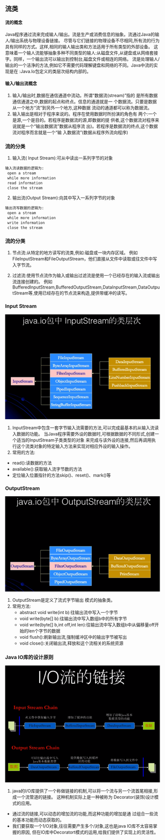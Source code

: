 ## 流类

#### 流的概念
Java程序通过流来完成输人/输出。流是生产或消费信息的抽象。流通过Java的输人/输出系统与物理设备链接。
尽管与它们链接的物理设备不尽相同,所有流的行为具有同样的方式。这样,相同的输人输出类和方法适用于所有类型的外部设备。
这意味着一个输人流能够抽象多种不同类型的输人:从磁盘文件,从键盘或从网络套接字。同样，一个输出流可以输出到控制台,磁盘文件或相连的网络。
流是处理输人/输出的一个洁浄的方法,例如它不需要代码理解键盘和网络的不同。Java中流的实现是在 :Java.Io包定义的类层次结构内部的。


#### 输入/输出流概念
 1. 输入/输出时,数据在通信通道中流动。所谓“数据流(stream)”指的
是所有数据通信通道之中,数据的起点和终点。信息的通道就是一
个数据流。只要是数据从一个地方“流”到另外一个地方,这种数据
流动的通道都可以称为数据流。
 2. 输入输出是相对于程序来说的。程序在使用数据时所扮演的角色有
两个:一个是源,一个是目的。若程序是数据流的源,即数据的提
供者,这个数据流对程序来说就是一个“输出数据流”数据从程序流
出)。若程序是数据流的终点,这个数据流对程序而言就是一个“输
入数据流”(数据从程序外流向程序)


### 流的分类
 1. 输入流( Input Stream):可从中读出一系列字节的对象
```
输入流读数据的逻辑为:
 open a stream
 while more information
 read information
 close the stream
```
 2. 输出流(Output Stream):向其中写入一系列字节的对象
```
输出流写数据的逻辑为:
 open a stream
 while more information
 write information
 close the stream
```


### 流的分类
 1. 节点流:从特定的地方读写的流类,例如:磁盘或一块内存区域。
例如FileInputStream和FileOutputStream，他们直接从文件中读取或往文件中写入字节流。

2. 过滤流:使用节点流作为输入或输出过滤流是使用一个已经存在的输入流或输出流连接创建的。
例如BufferedInputStream,BufferedOutputStream,DataInputStream,DataOutputStream等,使用已经存在的节点流来构造,提供带缓冲的读写。


### Input Stream

   ![image](https://github.com/Y-zd/netty_learn/blob/master/note/IO/image/InputStream的类层次.png)

 1. InputStream中包含一套字节输入流需要的方法,可以完成最基本的从输入流读入数据的功能。
 当Java程序需要外设的数据时,可根据数据的不同形式,创建一个适当的InputStream子类类型的对象
来完成与该外设的连接,然后再调用执行这个流类对象的特定输入方法来实现对相应外设的输入操作。
 2. 常用的方法:
  * read():读数据的方法
  * available():获取输人流字节数的方法 
  * 定位输入位置指针的方法skip()、reset()、mark()等


### OutputStream

   ![image](https://github.com/Y-zd/netty_learn/blob/master/note/IO/image/OutputStream的类层次.png)

 1. OutputStream是定义了流式字节输出  模式的抽象类。
 2. 常用方法:
    * abstract void write(int b):往输出流中写入一个字节
    * void write(byte[] b):往输出流中写入数组b中的所有字节
    * void write(byte[] b,int off,int len):往输出流中写入数组b中从偏移量off开始的len个字节的数据
    * void flush():刷新输出流,强制缓冲区中的输出字节被写出
    * void close():关闭输出流,释放和这个流相关的系统资源



### Java IO库的设计原则

   ![image](https://github.com/Y-zd/netty_learn/blob/master/note/IO/image/IO流的链接.png)

 1. java的l/O库提供了一个称做链接的机制,可以将一个流与另一个流首尾相接,形成一个流管道的链接。
 这种机制实际上是一种被称为 Decorator(装饰)设计模式的应用。
   * 通过流的链接,可以动态的增加流的功能,而这种功能的增加是通
过组合一些流的基本功能而动态获取的。
   * 我们要获取一个1/O对象,往往需要产生多个/对象,这也是java IO库不太容易掌握的原因,
   但在IO库中Decoratort模式的运用,给我们提供了实现上的灵活性。

